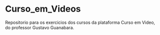 # Curso_em_Videos
 Repositorio para os exercicios dos cursos da plataforma Curso em Video, do professor Gustavo Guanabara.
